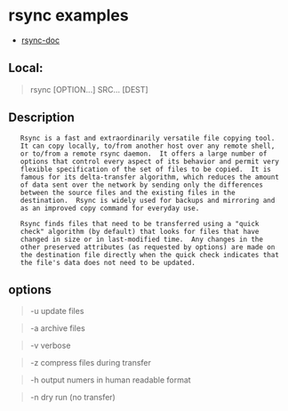 # rsync examples

* [rsync-doc](https://man7.org/linux/man-pages/man1/rsync.1.html)

## Local:
> rsync [OPTION...] SRC... [DEST]

## Description

       Rsync is a fast and extraordinarily versatile file copying tool.
       It can copy locally, to/from another host over any remote shell,
       or to/from a remote rsync daemon.  It offers a large number of
       options that control every aspect of its behavior and permit very
       flexible specification of the set of files to be copied.  It is
       famous for its delta-transfer algorithm, which reduces the amount
       of data sent over the network by sending only the differences
       between the source files and the existing files in the
       destination.  Rsync is widely used for backups and mirroring and
       as an improved copy command for everyday use.

       Rsync finds files that need to be transferred using a "quick
       check" algorithm (by default) that looks for files that have
       changed in size or in last-modified time.  Any changes in the
       other preserved attributes (as requested by options) are made on
       the destination file directly when the quick check indicates that
       the file's data does not need to be updated.
       

## options

> -u  update files

> -a  archive files

> -v  verbose

> -z  compress files during transfer
 
> -h  output numers in human readable format
 
> -n  dry run (no transfer)
